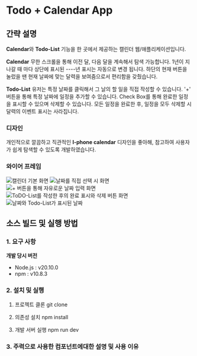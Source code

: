 # Todo + Calendar App

## 간략 설명

**Calendar**와 **Todo-List** 기능을 한 곳에서 제공하는 캘린더 웹/애플리케이션입니다.

**Calendar**
무한 스크롤을 통해 이전 달, 다음 달을 계속해서 탐색 가능합니다.
1년이 지나갈 때 마다 상단에 표시된 ----년 표시는 자동으로 변경 됩니다.
하단의 현재 버튼을 눌렀을 땐 현재 날짜에 맞는 달력을 보여줌으로서 편리함을 갖췄습니다.

**Todo-List**
유저는 특정 날짜를 클릭해서 그 날의 할 일을 직접 작성할 수 있습니다.
'+' 버튼을 통해 특정 날짜에 일정을 추가할 수 있습니다.
Check Box를 통해 완료한 일정을 표시할 수 있으며 삭제할 수 있습니다.
모든 일정을 완료한 후, 일정을 모두 삭제할 시 달력의 이벤트 표시는 사라집니다.


### 디자인
개인적으로 깔끔하고 직관적인 **I-phone calendar** 디자인을 좋아해, 참고하여 사용자가 쉽게 탐색할 수 있도록 개발하였습니다.

### 와이어 프레임
![캘린더 기본 화면](./src/assets/first.png)
![날짜를 직접 선택 시 화면](./src/assets/second.png)
![+ 버튼을 통해 자유로운 날짜 입력 화면](./src/assets/third.png)
![ToDO-List를 작성한 후의 완료 표시와 삭제 버튼 화면](./src/assets/fourth.png)
![날짜와 Todo-List가 표시된 날짜](./src/assets/fifth.png)

## 소스 빌드 및 실행 방법

### 1. 요구 사항
**개발 당시 버전**
- Node.js : v20.10.0
- npm : v10.8.3

### 2. 설치 및 실행

1. 프로젝트 클론
   git clone <url>

2. 의존성 설치
   npm install

3. 개발 서버 실행
   npm run dev

### 3. 주력으로 사용한 컴포넌트에대한 설명 및 사용 이유 
